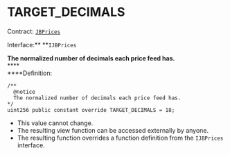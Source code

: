 # TARGET_DECIMALS

Contract: [`JBPrices`](../)

Interface:** **`IJBPrices`

**The normalized number of decimals each price feed has.**\
****\
****Definition:

```solidity
/** 
  @notice 
  The normalized number of decimals each price feed has.
*/
uint256 public constant override TARGET_DECIMALS = 18;
```

* This value cannot change.
* The resulting view function can be accessed externally by anyone. 
* The resulting function overrides a function definition from the `IJBPrices` interface.
